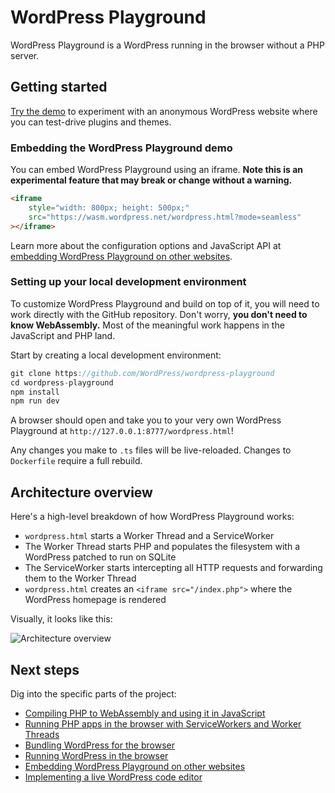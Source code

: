 # WordPress Playground

WordPress Playground is a WordPress running in the browser without a PHP server.

## Getting started

[Try the demo](https://developer.wordpress.org/playground/demo/) to experiment with an anonymous WordPress website where you can test-drive plugins and themes.

### Embedding the WordPress Playground demo

You can embed WordPress Playground using an iframe. **Note this is an experimental feature that may break or change without a warning.**

```html
<iframe
    style="width: 800px; height: 500px;"
    src="https://wasm.wordpress.net/wordpress.html?mode=seamless"
></iframe>
```

Learn more about the configuration options and JavaScript API at [embedding WordPress Playground on other websites](./embedding-wordpress-playground-on-other-websites.md).

### Setting up your local development environment

To customize WordPress Playground and build on top of it, you will need to work directly with the GitHub repository. Don't worry, **you don't need to know WebAssembly.** Most of the meaningful work happens in the JavaScript and PHP land.

Start by creating a local development environment:

```js
git clone https://github.com/WordPress/wordpress-playground
cd wordpress-playground
npm install
npm run dev
```

A browser should open and take you to your very own WordPress Playground at `http://127.0.0.1:8777/wordpress.html`!

Any changes you make to `.ts` files will be live-reloaded. Changes to `Dockerfile` require a full rebuild.

## Architecture overview

Here's a high-level breakdown of how WordPress Playground works:

* `wordpress.html` starts a Worker Thread and a ServiceWorker
* The Worker Thread starts PHP and populates the filesystem with a WordPress patched to run on SQLite
* The ServiceWorker starts intercepting all HTTP requests and forwarding them to the Worker Thread
* `wordpress.html` creates an `<iframe src="/index.php">` where the WordPress homepage is rendered

Visually, it looks like this:

![Architecture overview](https://raw.githubusercontent.com/wordpress/wordpress-playground/trunk/docs/architecture-overview.png)

## Next steps

Dig into the specific parts of the project:

* [Compiling PHP to WebAssembly and using it in JavaScript](./using-php-in-javascript.md)
* [Running PHP apps in the browser with ServiceWorkers and Worker Threads](./using-php-in-the-browser.md)
* [Bundling WordPress for the browser](./bundling-wordpress-for-the-browser.md)
* [Running WordPress in the browser](./running-wordpress-in-the-browser.md)
* [Embedding WordPress Playground on other websites](./embedding-wordpress-playground-on-other-websites.md)
* [Implementing a live WordPress code editor](./wordpress-plugin-ide.md)
